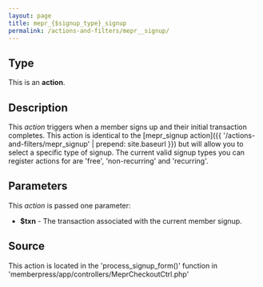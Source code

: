 ```yaml
---
layout: page
title: mepr_{$signup_type}_signup
permalink: /actions-and-filters/mepr__signup/
---
```


## Type

This is an **action**.

## Description

This *action* triggers when a member signs up and their initial transaction completes. This action is identical to the [mepr_signup action]({{ '/actions-and-filters/mepr_signup' | prepend: site.baseurl }}) but will allow you to select a specific type of signup. The current valid signup types you can register actions for are 'free', 'non-recurring' and 'recurring'.

## Parameters

This *action* is passed one parameter:

- __$txn__ - The transaction associated with the current member signup.

## Source

This action is located in the 'process_signup_form()' function in 'memberpress/app/controllers/MeprCheckoutCtrl.php'